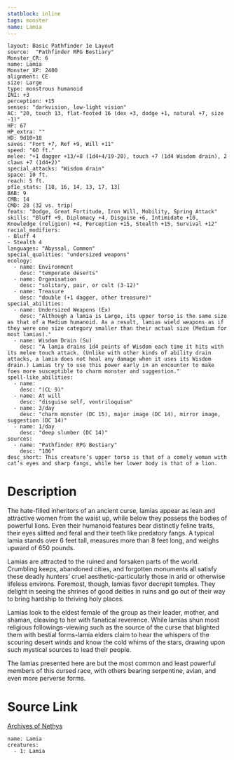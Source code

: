 ```yaml
---
statblock: inline
tags: monster
name: Lamia
---
```

```statblock
layout: Basic Pathfinder 1e Layout
source:  "Pathfinder RPG Bestiary"
Monster_CR: 6
name: Lamia
Monster_XP: 2400
alignment: CE
size: Large
type: monstrous humanoid
INI: +3
perception: +15
senses: "darkvision, low-light vision"
AC: "20, touch 13, flat-footed 16 (dex +3, dodge +1, natural +7, size -1)"
HP: 67
HP_extra: ""
HD: 9d10+18
saves: "Fort +7, Ref +9, Will +11"
speed: "60 ft."
melee: "+1 dagger +13/+8 (1d4+4/19-20), touch +7 (1d4 Wisdom drain), 2 claws +7 (1d4+2)"
special_attacks: "Wisdom drain"
space: 10 ft.
reach: 5 ft.
pf1e_stats: [18, 16, 14, 13, 17, 13]
BAB: 9
CMB: 14
CMD: 28 (32 vs. trip)
feats: "Dodge, Great Fortitude, Iron Will, Mobility, Spring Attack"
skills: "Bluff +9, Diplomacy +4, Disguise +6, Intimidate +10, Knowledge (religion) +4, Perception +15, Stealth +15, Survival +12"
racial_modifiers:
- Bluff 4
- Stealth 4
languages: "Abyssal, Common"
special_qualities: "undersized weapons"
ecology:
  - name: Environment
    desc: "temperate deserts"
  - name: Organisation
    desc: "solitary, pair, or cult (3-12)"
  - name: Treasure
    desc: "double (+1 dagger, other treasure)"
special_abilities:
  - name: Undersized Weapons (Ex)
    desc: "Although a lamia is Large, its upper torso is the same size as that of a Medium humanoid. As a result, lamias wield weapons as if they were one size category smaller than their actual size (Medium for most lamias)."
  - name: Wisdom Drain (Su)
    desc: "A lamia drains 1d4 points of Wisdom each time it hits with its melee touch attack. (Unlike with other kinds of ability drain attacks, a lamia does not heal any damage when it uses its Wisdom drain.) Lamias try to use this power early in an encounter to make foes more susceptible to charm monster and suggestion."
spell-like_abilities:
  - name:
    desc: "(CL 9)"
  - name: At will
    desc: "disguise self, ventriloquism"
  - name: 3/day
    desc: "charm monster (DC 15), major image (DC 14), mirror image, suggestion (DC 14)"
  - name: 1/day
    desc: "deep slumber (DC 14)"
sources:
  - name: "Pathfinder RPG Bestiary"
    desc: "186"
desc_short: This creature’s upper torso is that of a comely woman with cat’s eyes and sharp fangs, while her lower body is that of a lion.
```
# Description
The hate-filled inheritors of an ancient curse, lamias appear as lean and attractive women from the waist up, while below they possess the bodies of powerful lions. Even their humanoid features bear distinctly feline traits, their eyes slitted and feral and their teeth like predatory fangs. A typical lamia stands over 6 feet tall, measures more than 8 feet long, and weighs upward of 650 pounds.

Lamias are attracted to the ruined and forsaken parts of the world. Crumbling keeps, abandoned cities, and forgotten monuments all satisfy these deadly hunters’ cruel aesthetic-particularly those in arid or otherwise lifeless environs. Foremost, though, lamias favor decrepit temples. They delight in seeing the shrines of good deities in ruins and go out of their way to bring hardship to thriving holy places.

Lamias look to the eldest female of the group as their leader, mother, and shaman, cleaving to her with fanatical reverence. While lamias shun most religious followings-viewing such as the source of the curse that blighted them with bestial forms-lamia elders claim to hear the whispers of the scouring desert winds and know the cold whims of the stars, drawing upon such mystical sources to lead their people.

The lamias presented here are but the most common and least powerful members of this cursed race, with others bearing serpentine, avian, and even more perverse forms.
# Source Link
[Archives of Nethys](https://aonprd.com/MonsterDisplay.aspx?ItemName=Lamia)
```encounter-table
name: Lamia
creatures:
  - 1: Lamia
```
